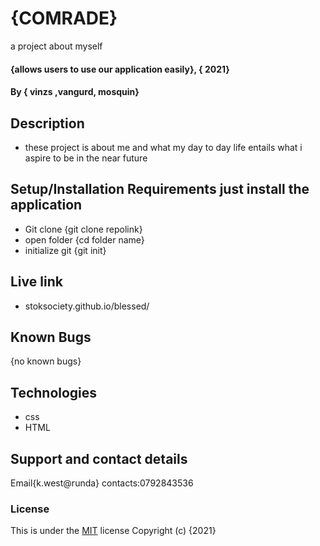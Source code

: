 # {COMRADE}
 a project about myself
#### {allows users to use our application easily}, { 2021}
#### By **{ vinzs ,vangurd, mosquin}**
## Description
* these project is about me and what my day to day life entails what i aspire to be in the near future

## Setup/Installation Requirements just install the application 
* Git clone {git clone repolink}
* open folder {cd folder name}
* initialize git {git init}
## Live link 
* stoksociety.github.io/blessed/
## Known Bugs 
{no known bugs}

## Technologies
* css 
* HTML

## Support and contact details
Email{k.west@runda}
contacts:0792843536  

### License
This is under the [MIT](LICENSE) license
Copyright (c) {2021} 